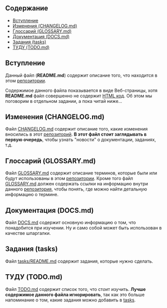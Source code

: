 ## Содержание

* [Вступление](#Вступление)
* [Изменения (CHANGELOG.md)](#Изменения-changelogmd)
* [Глоссарий (GLOSSARY.md)](#Глоссарий-glossarymd)
* [Документация (DOCS.md)](#Документация-docsmd)
* [Задания (tasks)](#Задания-tasks)
* [ТУДУ (TODO.md)](#ТУДУ-todomd)

## Вступление

Данный файл (**README.md**) содержит описание того, что находится в этом [репозитории](GLOSSARY.md#Репозиторий).

Содержимое данного файла показывается в виде Веб-страницы, хотя **README.md** файл совершенно не содержит [HTML код](GLOSSARY.md#html-код). Об этом мы поговорим в отдельном задании, а пока читай ниже...

## Изменения (CHANGELOG.md)

Файл [CHANGELOG.md](CHANGELOG.md) содержит описание того, какие изменения вносились в этот [репозиторий](GLOSSARY.md#Репозиторий). **В этот файл ст*о*ит заглядывать в первую очередь**, чтобы узнать "новости" о документации, заданиях, т.д.

## Глоссарий (GLOSSARY.md)

Файл [GLOSSARY.md](GLOSSARY.md) содержит описание терминов, которые были или будут использованы в этом [репозитории](GLOSSARY.md#Репозиторий). Кроме того файл [GLOSSARY.md](GLOSSARY.md) должен содержать ссылки на информацию внутри данного [репозитория](GLOSSARY.md#Репозиторий), чтобы понять, где можно найти детальную информацию о термине.

## Документация (DOCS.md)

Файл [DOCS.md](DOCS.md) содержит основную информацию о том, что понадобится при изучении. Ну и само собой может быть использован в качестве шпаргалки.

## Задания (tasks)

Файл [tasks/README.md](tasks/README.md) содержит задания, которые нужно сделать.

## ТУДУ (TODO.md)

Файл [TODO.md](TODO.md) содержит список того, что ст*о*ит изучить. **Лучше содержимое данного файла игнорировать**, так как это больше напоминание о том, какие задания можно добавить в [tasks](tasks/README.md).
